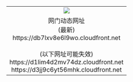 ﻿<table>
  <tr></tr>
  <tr><td colspan=2 align=center><img src="https://db7lxv8e6l9wo.cloudfront.net/Up/oGate.jpg" /></td></tr>
  <tr><td colspan=2 align=center>网门动态网址<br/>(最新)
<br>https://db7lxv8e6l9wo.cloudfront.net
<br/><br/>(以下网址可能失效)
<br>https://d1lim4d2mv74dz.cloudfront.net
<br>https://d3jj9c6yt56mhk.cloudfront.net
    </td>
  </tr>
</table>
